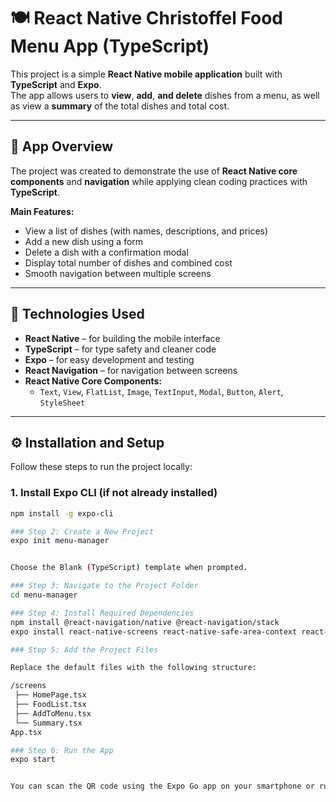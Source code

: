 # 🍽️ React Native Christoffel Food Menu App (TypeScript)

This project is a simple **React Native mobile application** built with **TypeScript** and **Expo**.  
The app allows users to **view**, **add**, **and delete** dishes from a menu, as well as view a **summary** of the total dishes and total cost.

---

## 📱 App Overview

The project was created to demonstrate the use of **React Native core components** and **navigation** while applying clean coding practices with **TypeScript**.

**Main Features:**
- View a list of dishes (with names, descriptions, and prices)
- Add a new dish using a form
- Delete a dish with a confirmation modal
- Display total number of dishes and combined cost
- Smooth navigation between multiple screens

---

## 🧩 Technologies Used

- **React Native** – for building the mobile interface  
- **TypeScript** – for type safety and cleaner code  
- **Expo** – for easy development and testing  
- **React Navigation** – for navigation between screens  
- **React Native Core Components:**  
  - `Text`, `View`, `FlatList`, `Image`, `TextInput`, `Modal`, `Button`, `Alert`, `StyleSheet`

---

## ⚙️ Installation and Setup

Follow these steps to run the project locally:

### 1. Install Expo CLI (if not already installed)
```bash
npm install -g expo-cli

### Step 2: Create a New Project
expo init menu-manager


Choose the Blank (TypeScript) template when prompted.

### Step 3: Navigate to the Project Folder
cd menu-manager

### Step 4: Install Required Dependencies
npm install @react-navigation/native @react-navigation/stack
expo install react-native-screens react-native-safe-area-context react-native-gesture-handler react-native-reanimated

### Step 5: Add the Project Files

Replace the default files with the following structure:

/screens
 ├── HomePage.tsx
 ├── FoodList.tsx
 ├── AddToMenu.tsx
 └── Summary.tsx
App.tsx

### Step 6: Run the App
expo start


You can scan the QR code using the Expo Go app on your smartphone or run it on an emulator.





